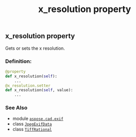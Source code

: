 ﻿---
title: x_resolution property
second_title: Aspose.CAD for Python via .NET API References
description: 
type: docs
weight: 1340
url: /python-net/aspose.cad.exif/jpegexifdata/x_resolution/
is_root: false
---

## x_resolution property


Gets or sets the x resolution.
### Definition:
```python
@property
def x_resolution(self):
    ...
@x_resolution.setter
def x_resolution(self, value):
    ...
```

### See Also
* module [`aspose.cad.exif`](../../)
* class [`JpegExifData`](/cad/python-net/aspose.cad.exif/jpegexifdata)
* class [`TiffRational`](/cad/python-net/aspose.cad.fileformats.tiff/tiffrational)

